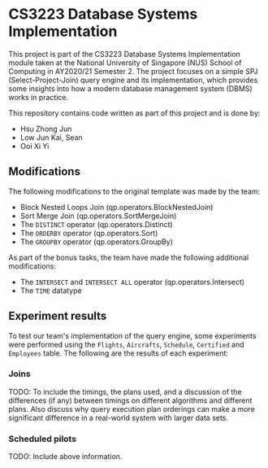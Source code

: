 # CS3223 Database Systems Implementation

This project is part of the CS3223 Database Systems Implementation module taken at the National University of Singapore (NUS) School of Computing in AY2020/21 Semester 2. The project focuses on a simple SPJ (Select-Project-Join) query engine and its implementation, which provides some insights into how a modern database management system (DBMS) works in practice.

This repository contains code written as part of this project and is done by:

- Hsu Zhong Jun
- Low Jun Kai, Sean
- Ooi Xi Yi

## Modifications
The following modifications to the original template was made by the team:

- Block Nested Loops Join (qp.operators.BlockNestedJoin)
- Sort Merge Join (qp.operators.SortMergeJoin)
- The `DISTINCT` operator (qp.operators.Distinct)
- The `ORDERBY` operator (qp.operators.Sort)
- The `GROUPBY` operator (qp.operators.GroupBy)

As part of the bonus tasks, the team have made the following additional modifications:

- The `INTERSECT` and `INTERSECT ALL` operator (qp.operators.Intersect)
- The `TIME` datatype

## Experiment results

To test our team's implementation of the query engine, some experiments were performed using the `Flights`, `Aircrafts`, `Schedule`, `Certified` and `Employees` table. The following are the results of each experiment:

### Joins
TODO: To include the timings, the plans used, and a discussion of the differences (if any) between timings on different algorithms and different plans.   Also discuss why query execution plan orderings can make a more significant difference in a real-world system with larger data sets.

### Scheduled pilots
TODO: Include above information.
